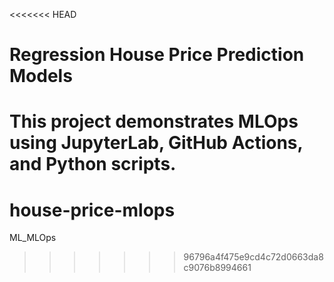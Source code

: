 <<<<<<< HEAD
# Regression House Price Prediction Models

This project demonstrates MLOps using JupyterLab, GitHub Actions, and Python scripts.
=======
# house-price-mlops
ML_MLOps
>>>>>>> 96796a4f475e9cd4c72d0663da8c9076b8994661
